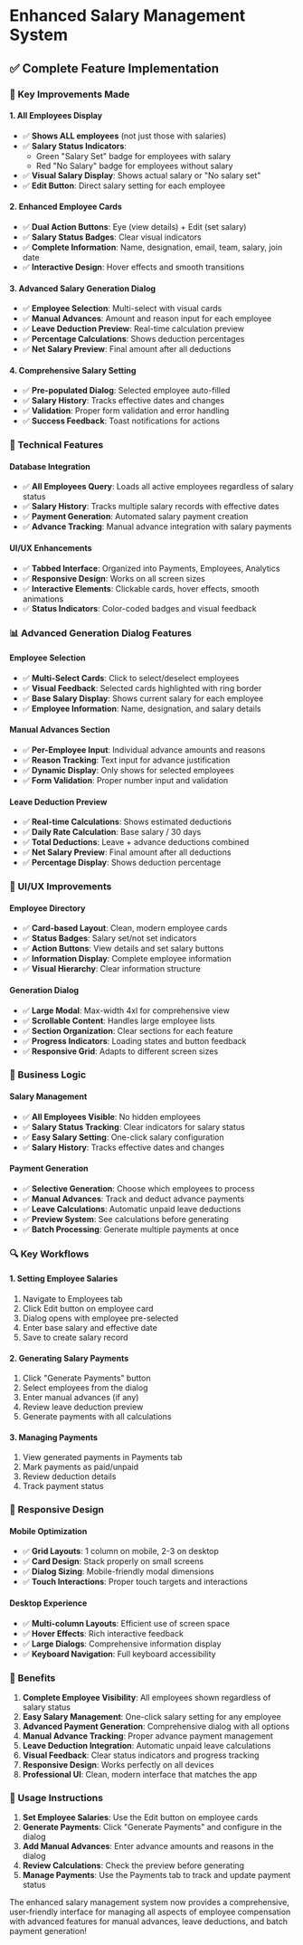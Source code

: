 # Enhanced Salary Management System

## ✅ **Complete Feature Implementation**

### **🎯 Key Improvements Made**

#### **1. All Employees Display**
- ✅ **Shows ALL employees** (not just those with salaries)
- ✅ **Salary Status Indicators**: 
  - Green "Salary Set" badge for employees with salary
  - Red "No Salary" badge for employees without salary
- ✅ **Visual Salary Display**: Shows actual salary or "No salary set"
- ✅ **Edit Button**: Direct salary setting for each employee

#### **2. Enhanced Employee Cards**
- ✅ **Dual Action Buttons**: Eye (view details) + Edit (set salary)
- ✅ **Salary Status Badges**: Clear visual indicators
- ✅ **Complete Information**: Name, designation, email, team, salary, join date
- ✅ **Interactive Design**: Hover effects and smooth transitions

#### **3. Advanced Salary Generation Dialog**
- ✅ **Employee Selection**: Multi-select with visual cards
- ✅ **Manual Advances**: Amount and reason input for each employee
- ✅ **Leave Deduction Preview**: Real-time calculation preview
- ✅ **Percentage Calculations**: Shows deduction percentages
- ✅ **Net Salary Preview**: Final amount after all deductions

#### **4. Comprehensive Salary Setting**
- ✅ **Pre-populated Dialog**: Selected employee auto-filled
- ✅ **Salary History**: Tracks effective dates and changes
- ✅ **Validation**: Proper form validation and error handling
- ✅ **Success Feedback**: Toast notifications for actions

### **🔧 Technical Features**

#### **Database Integration**
- ✅ **All Employees Query**: Loads all active employees regardless of salary status
- ✅ **Salary History**: Tracks multiple salary records with effective dates
- ✅ **Payment Generation**: Automated salary payment creation
- ✅ **Advance Tracking**: Manual advance integration with salary payments

#### **UI/UX Enhancements**
- ✅ **Tabbed Interface**: Organized into Payments, Employees, Analytics
- ✅ **Responsive Design**: Works on all screen sizes
- ✅ **Interactive Elements**: Clickable cards, hover effects, smooth animations
- ✅ **Status Indicators**: Color-coded badges and visual feedback

### **📊 Advanced Generation Dialog Features**

#### **Employee Selection**
- ✅ **Multi-Select Cards**: Click to select/deselect employees
- ✅ **Visual Feedback**: Selected cards highlighted with ring border
- ✅ **Base Salary Display**: Shows current salary for each employee
- ✅ **Employee Information**: Name, designation, and salary details

#### **Manual Advances Section**
- ✅ **Per-Employee Input**: Individual advance amounts and reasons
- ✅ **Reason Tracking**: Text input for advance justification
- ✅ **Dynamic Display**: Only shows for selected employees
- ✅ **Form Validation**: Proper number input and validation

#### **Leave Deduction Preview**
- ✅ **Real-time Calculations**: Shows estimated deductions
- ✅ **Daily Rate Calculation**: Base salary / 30 days
- ✅ **Total Deductions**: Leave + advance deductions combined
- ✅ **Net Salary Preview**: Final amount after all deductions
- ✅ **Percentage Display**: Shows deduction percentage

### **🎨 UI/UX Improvements**

#### **Employee Directory**
- ✅ **Card-based Layout**: Clean, modern employee cards
- ✅ **Status Badges**: Salary set/not set indicators
- ✅ **Action Buttons**: View details and set salary buttons
- ✅ **Information Display**: Complete employee information
- ✅ **Visual Hierarchy**: Clear information structure

#### **Generation Dialog**
- ✅ **Large Modal**: Max-width 4xl for comprehensive view
- ✅ **Scrollable Content**: Handles large employee lists
- ✅ **Section Organization**: Clear sections for each feature
- ✅ **Progress Indicators**: Loading states and button feedback
- ✅ **Responsive Grid**: Adapts to different screen sizes

### **💼 Business Logic**

#### **Salary Management**
- ✅ **All Employees Visible**: No hidden employees
- ✅ **Salary Status Tracking**: Clear indicators for salary status
- ✅ **Easy Salary Setting**: One-click salary configuration
- ✅ **Salary History**: Tracks effective dates and changes

#### **Payment Generation**
- ✅ **Selective Generation**: Choose which employees to process
- ✅ **Manual Advances**: Track and deduct advance payments
- ✅ **Leave Calculations**: Automatic unpaid leave deductions
- ✅ **Preview System**: See calculations before generating
- ✅ **Batch Processing**: Generate multiple payments at once

### **🔍 Key Workflows**

#### **1. Setting Employee Salaries**
1. Navigate to Employees tab
2. Click Edit button on employee card
3. Dialog opens with employee pre-selected
4. Enter base salary and effective date
5. Save to create salary record

#### **2. Generating Salary Payments**
1. Click "Generate Payments" button
2. Select employees from the dialog
3. Enter manual advances (if any)
4. Review leave deduction preview
5. Generate payments with all calculations

#### **3. Managing Payments**
1. View generated payments in Payments tab
2. Mark payments as paid/unpaid
3. Review deduction details
4. Track payment status

### **📱 Responsive Design**

#### **Mobile Optimization**
- ✅ **Grid Layouts**: 1 column on mobile, 2-3 on desktop
- ✅ **Card Design**: Stack properly on small screens
- ✅ **Dialog Sizing**: Mobile-friendly modal dimensions
- ✅ **Touch Interactions**: Proper touch targets and interactions

#### **Desktop Experience**
- ✅ **Multi-column Layouts**: Efficient use of screen space
- ✅ **Hover Effects**: Rich interactive feedback
- ✅ **Large Dialogs**: Comprehensive information display
- ✅ **Keyboard Navigation**: Full keyboard accessibility

### **🎯 Benefits**

1. **Complete Employee Visibility**: All employees shown regardless of salary status
2. **Easy Salary Management**: One-click salary setting for any employee
3. **Advanced Payment Generation**: Comprehensive dialog with all options
4. **Manual Advance Tracking**: Proper advance payment management
5. **Leave Deduction Integration**: Automatic unpaid leave calculations
6. **Visual Feedback**: Clear status indicators and progress tracking
7. **Responsive Design**: Works perfectly on all devices
8. **Professional UI**: Clean, modern interface that matches the app

### **🚀 Usage Instructions**

1. **Set Employee Salaries**: Use the Edit button on employee cards
2. **Generate Payments**: Click "Generate Payments" and configure in the dialog
3. **Add Manual Advances**: Enter advance amounts and reasons in the dialog
4. **Review Calculations**: Check the preview before generating
5. **Manage Payments**: Use the Payments tab to track and update payment status

The enhanced salary management system now provides a comprehensive, user-friendly interface for managing all aspects of employee compensation with advanced features for manual advances, leave deductions, and batch payment generation!

